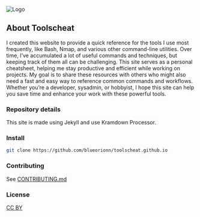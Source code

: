 ![Logo](https://toolscheat.functionbasket.com/assets/logo/logo.png)

## About Toolscheat

I created this website to provide a quick reference for the tools I use most frequently, like Bash, Nmap, and various other command-line utilities. Over time, I’ve accumulated a lot of useful commands and techniques, but keeping track of them all can be challenging. This site serves as a personal cheatsheet, helping me stay productive and efficient while working on projects. My goal is to share these resources with others who might also need a fast and easy way to reference common commands and workflows. Whether you’re a developer, sysadmin, or hobbyist, I hope this site can help you save time and enhance your work with these powerful tools. 

### Repository details

This site is made using Jekyll and use Kramdown Processor.

### Install

```bash
git clone https://github.com/blueorionn/toolscheat.github.io
```

### Contributing

See [CONTRIBUTING.md](CONTRIBUTING.md)


### License 

[CC BY](LICENSE)